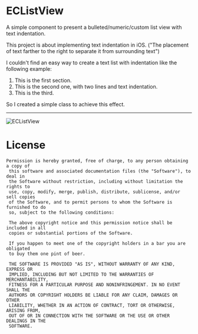 ECListView
==============

A simple component to present a bulleted/numeric/custom list view with text indentation.

This project is about implementing text indentation in iOS.
("The placement of text farther to the right to separate it from surrounding text") 

I couldn't find an easy way to create a text list with indentation like the following example:

1. This is the first section.
2. This is the second one,
   with two lines and text indentation.
3. This is the third.

So I created a simple class to achieve this effect.

--------------
![ECListView](https://github.com/eyalc/ECListView/raw/master/ECListView/ss.png)


**License**
==============

```
Permission is hereby granted, free of charge, to any person obtaining a copy of
 this software and associated documentation files (the "Software"), to deal in
 the Software without restriction, including without limitation the rights to
 use, copy, modify, merge, publish, distribute, sublicense, and/or sell copies
 of the Software, and to permit persons to whom the Software is furnished to do
 so, subject to the following conditions:

 The above copyright notice and this permission notice shall be included in all
 copies or substantial portions of the Software.

 If you happen to meet one of the copyright holders in a bar you are obligated
 to buy them one pint of beer.

 THE SOFTWARE IS PROVIDED "AS IS", WITHOUT WARRANTY OF ANY KIND, EXPRESS OR
 IMPLIED, INCLUDING BUT NOT LIMITED TO THE WARRANTIES OF MERCHANTABILITY,
 FITNESS FOR A PARTICULAR PURPOSE AND NONINFRINGEMENT. IN NO EVENT SHALL THE
 AUTHORS OR COPYRIGHT HOLDERS BE LIABLE FOR ANY CLAIM, DAMAGES OR OTHER
 LIABILITY, WHETHER IN AN ACTION OF CONTRACT, TORT OR OTHERWISE, ARISING FROM,
 OUT OF OR IN CONNECTION WITH THE SOFTWARE OR THE USE OR OTHER DEALINGS IN THE
 SOFTWARE.
 ```



